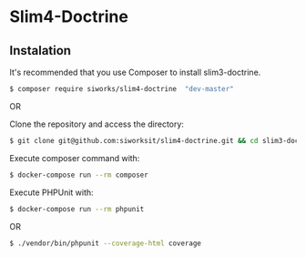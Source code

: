 # Slim4-Doctrine
## Instalation

It's recommended that you use Composer to install slim3-doctrine.
```sh
$ composer require siworks/slim4-doctrine  "dev-master"
```

OR

Clone the repository and access the directory:
```sh
$ git clone git@github.com:siworksit/slim4-doctrine.git && cd slim3-doctrine
```

Execute composer command with:
```sh
$ docker-compose run --rm composer
```

Execute PHPUnit with:
```sh
$ docker-compose run --rm phpunit
```

OR

```sh
$ ./vendor/bin/phpunit --coverage-html coverage
```
